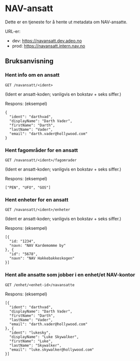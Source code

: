 # NAV-ansatt

Dette er en tjeneste for å hente ut metadata om NAV-ansatte.

URL-er:
- dev: https://navansatt.dev.adeo.no
- prod: https://navansatt.intern.nav.no

## Bruksanvisning

### Hent info om en ansatt

```
GET /navansatt/<ident>
```
(Ident er ansatt-koden; vanligvis en bokstav + seks siffer.)

Respons: (eksempel)
```
{
  "ident": "darthvad",
  "displayName": "Darth Vader",
  "firstName": "Darth",
  "lastName": "Vader",
  "email": "darth.vader@hollywood.com"
}
```

### Hent fagområder for en ansatt
```
GET /navansatt/<ident>/fagomrader
```
(Ident er ansatt-koden; vanligvis en bokstav + seks siffer.)

Respons: (eksempel)
```
["PEN", "UFO", "GOS"]
```

### Hent enheter for en ansatt
```
GET /navansatt/<ident>/enheter
```
(Ident er ansatt-koden; vanligvis en bokstav + seks siffer.)

Respons: (eksempel)
```
[{
  "id: "1234",
  "navn: "NAV Kardemomme by"
}, {
  "id": "5678",
  "navn": "NAV Hakkebakkeskogen"
}]
```

### Hent alle ansatte som jobber i en enhet/et NAV-kontor

```
GET /enhet/<enhet-id>/navansatte
```
Respons: (eksempel)
```
[{
  "ident": "darthvad",
  "displayName": "Darth Vader",
  "firstName": "Darth",
  "lastName": "Vader",
  "email": "darth.vader@hollywood.com"
}, {
  "ident": "lukesky",
  "displayName": "Luke Skywalker",
  "firstName": "Luke",
  "lastName": "Skywalker",
  "email": "luke.skywalker@hollywood.com"
}]
```
